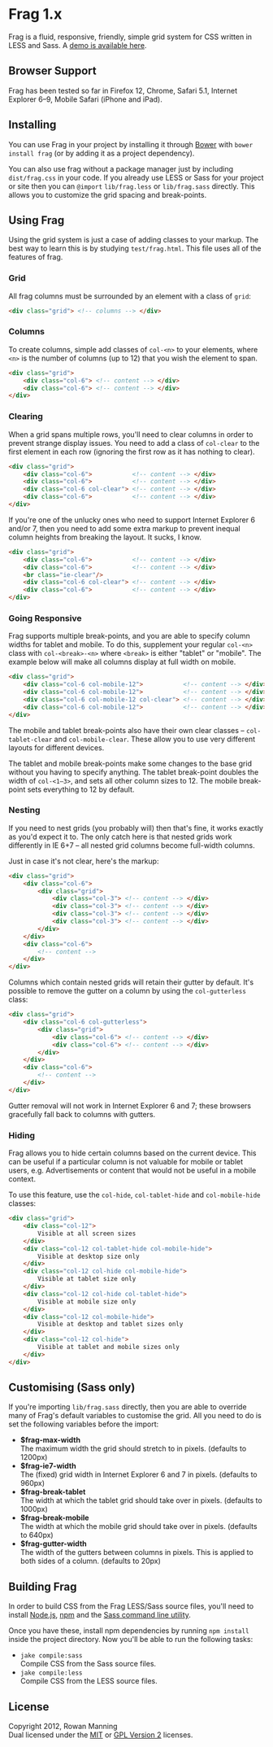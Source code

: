 
Frag 1.x
========

Frag is a fluid, responsive, friendly, simple grid system for CSS written in LESS and Sass. A [demo is available here][demo].


Browser Support
---------------

Frag has been tested so far in Firefox 12, Chrome, Safari 5.1, Internet Explorer 6–9, Mobile Safari (iPhone and iPad).


Installing
----------

You can use Frag in your project by installing it through [Bower][bower] with `bower install frag` (or by adding it as a project dependency).

You can also use frag without a package manager just by including `dist/frag.css` in your code. If you already use LESS or Sass for your project or site then you can `@import` `lib/frag.less` or `lib/frag.sass` directly. This allows you to customize the grid spacing and break-points.


Using Frag
----------

Using the grid system is just a case of adding classes to your markup. The best way to learn this is by studying `test/frag.html`. This file uses all of the features of frag.

### Grid

All frag columns must be surrounded by an element with a class of `grid`:

```html
<div class="grid"> <!-- columns --> </div>
```

### Columns

To create columns, simple add classes of `col-<n>` to your elements, where `<n>` is the number of columns (up to 12) that you wish the element to span.

```html
<div class="grid">
    <div class="col-6"> <!-- content --> </div>
    <div class="col-6"> <!-- content --> </div>
</div>
```

### Clearing

When a grid spans multiple rows, you'll need to clear columns in order to prevent strange display issues. You need to add a class of `col-clear` to the first element in each row (ignoring the first row as it has nothing to clear).

```html
<div class="grid">
    <div class="col-6">           <!-- content --> </div>
    <div class="col-6">           <!-- content --> </div>
    <div class="col-6 col-clear"> <!-- content --> </div>
    <div class="col-6">           <!-- content --> </div>
</div>
```

If you're one of the unlucky ones who need to support Internet Explorer 6 and/or 7, then you need to add some extra markup to prevent inequal column heights from breaking the layout. It sucks, I know.

```html
<div class="grid">
    <div class="col-6">           <!-- content --> </div>
    <div class="col-6">           <!-- content --> </div>
    <br class="ie-clear"/>
    <div class="col-6 col-clear"> <!-- content --> </div>
    <div class="col-6">           <!-- content --> </div>
</div>
```

### Going Responsive

Frag supports multiple break-points, and you are able to specify column widths for tablet and mobile. To do this, supplement your regular `col-<n>` class with `col-<break>-<n>` where `<break>` is either "tablet" or "mobile". The example below will make all columns display at full width on mobile.

```html
<div class="grid">
    <div class="col-6 col-mobile-12">           <!-- content --> </div>
    <div class="col-6 col-mobile-12">           <!-- content --> </div>
    <div class="col-6 col-mobile-12 col-clear"> <!-- content --> </div>
    <div class="col-6 col-mobile-12">           <!-- content --> </div>
</div>
```

The mobile and tablet break-points also have their own clear classes – `col-tablet-clear` and `col-mobile-clear`. These allow you to use very different layouts for different devices.

The tablet and mobile break-points make some changes to the base grid without you having to specify anything. The tablet break-point doubles the width of `col-<1–3>`, and sets all other column sizes to 12. The mobile break-point sets everything to 12 by default.

### Nesting

If you need to nest grids (you probably will) then that's fine, it works exactly as you'd expect it to. The only catch here is that nested grids work differently in IE 6+7 – all nested grid columns become full-width columns.

Just in case it's not clear, here's the markup:

```html
<div class="grid">
    <div class="col-6">
        <div class="grid">
            <div class="col-3"> <!-- content --> </div>
            <div class="col-3"> <!-- content --> </div>
            <div class="col-3"> <!-- content --> </div>
            <div class="col-3"> <!-- content --> </div>
        </div>
    </div>
    <div class="col-6">
        <!-- content -->
    </div>
</div>
```

Columns which contain nested grids will retain their gutter by default. It's possible to remove the gutter on a column by using the `col-gutterless` class:

```html
<div class="grid">
    <div class="col-6 col-gutterless">
        <div class="grid">
            <div class="col-6"> <!-- content --> </div>
            <div class="col-6"> <!-- content --> </div>
        </div>
    </div>
    <div class="col-6">
        <!-- content -->
    </div>
</div>
```

Gutter removal will not work in Internet Explorer 6 and 7; these browsers gracefully fall back to columns with gutters.

### Hiding

Frag allows you to hide certain columns based on the current device. This can be useful if a particular column is not valuable for mobile or tablet users, e.g. Advertisements or content that would not be useful in a mobile context.

To use this feature, use the `col-hide`, `col-tablet-hide` and `col-mobile-hide` classes:

```html
<div class="grid">
    <div class="col-12">
        Visible at all screen sizes
    </div>
    <div class="col-12 col-tablet-hide col-mobile-hide">
        Visible at desktop size only
    </div>
    <div class="col-12 col-hide col-mobile-hide">
        Visible at tablet size only
    </div>
    <div class="col-12 col-hide col-tablet-hide">
        Visible at mobile size only
    </div>
    <div class="col-12 col-mobile-hide">
        Visible at desktop and tablet sizes only
    </div>
    <div class="col-12 col-hide">
        Visible at tablet and mobile sizes only
    </div>
</div>
```


Customising (Sass only)
-----------------------

If you're importing `lib/frag.sass` directly, then you are able to override many of Frag's default variables to customise the grid. All you need to do is set the following variables before the import:

  * **$frag-max-width**  
    The maximum width the grid should stretch to in pixels. (defaults to 1200px)
  * **$frag-ie7-width**  
    The (fixed) grid width in Internet Explorer 6 and 7 in pixels. (defaults to 960px)
  * **$frag-break-tablet**  
    The width at which the tablet grid should take over in pixels. (defaults to 1000px)
  * **$frag-break-mobile**  
    The width at which the mobile grid should take over in pixels. (defaults to 640px)
  * **$frag-gutter-width**  
    The width of the gutters between columns in pixels. This is applied to both sides of a column. (defaults to 20px)


Building Frag
-------------

In order to build CSS from the Frag LESS/Sass source files, you'll need to install [Node.js][node], [npm][npm] and the [Sass command line utility][sass].

Once you have these, install npm dependencies by running `npm install` inside the project directory. Now you'll be able to run the following tasks:

  * `jake compile:sass`  
    Compile CSS from the Sass source files.
  * `jake compile:less`  
    Compile CSS from the LESS source files.


License
-------

Copyright 2012, Rowan Manning  
Dual licensed under the [MIT][mit] or [GPL Version 2][gpl2] licenses.



[bower]: http://twitter.github.com/bower/
[demo]: http://frag.rowanmanning.co.uk/1.x/
[gpl2]: http://opensource.org/licenses/gpl-2.0.php
[mit]: http://opensource.org/licenses/mit-license.php
[node]: http://nodejs.org/
[npm]: http://npmjs.org/
[sass]: http://sass-lang.com/download.html
